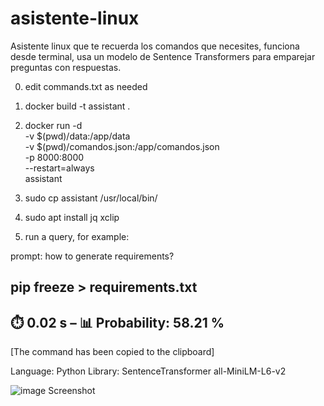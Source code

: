 # asistente-linux
Asistente linux que te recuerda los comandos que necesites, funciona desde terminal, usa un modelo de Sentence Transformers para emparejar preguntas con respuestas.

0. edit commands.txt as needed
1. docker build -t assistant .
2. docker run -d \
  -v $(pwd)/data:/app/data \
  -v $(pwd)/comandos.json:/app/comandos.json \
  -p 8000:8000 \
  --restart=always \
  assistant

3. sudo cp assistant /usr/local/bin/
4. sudo apt install jq xclip
5. run a query, for example:

prompt: how to generate requirements?

pip freeze > requirements.txt
--------------------------------------------

⏱️  0.02 s  –  📊 Probability: 58.21 %
--------------------------------------------
[The command has been copied to the clipboard]

Language: Python
Library: SentenceTransformer all-MiniLM-L6-v2

![image](https://github.com/user-attachments/assets/2a80317d-081d-408a-a07e-82f48734f511)
Screenshot


